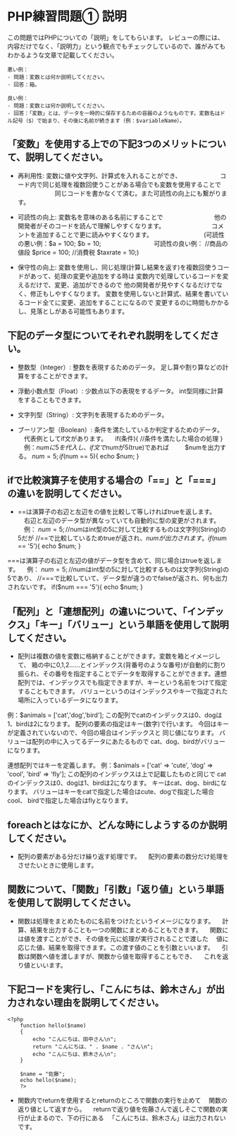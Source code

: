 # PHP練習問題① 説明
この問題ではPHPについての「説明」をしてもらいます。
レビューの際には、内容だけでなく、「説明力」という観点でもチェックしているので、誰がみてもわかるような文章で記載してください。

```
悪い例：
- 問題：変数とは何か説明してください。
- 回答：箱。

良い例：
- 問題：変数とは何か説明してください。
- 回答：「変数」とは、データを一時的に保存するための容器のようなものです。変数名はドル記号（$）で始まり、その後に名前が続きます（例：$variableName）。
```

## 「変数」を使用する上での下記3つのメリットについて、説明してください。
- 再利用性: 変数に値や文字列、計算式を入れることができ、
　　　　　　コード内で同じ処理を複数回使うことがある場合でも変数を使用することで
　　　　　　同じコードを書かなくて済む。また可読性の向上にも繋がります。

- 可読性の向上: 変数名を意味のある名前にすることで
　　　　　　　　他の開発者がそのコードを読んで理解しやすくなります。
　　　　　　　  コメントを追加することで更に読みやすくなります。
　　　　　　　　(可読性の悪い例：$a = 100; $b = 10;
　　　　　　　　 可読性の良い例：
                //商品の値段
                $price = 100;
                //消費税
                $taxrate = 10;)

- 保守性の向上: 変数を使用し、同じ処理(計算し結果を返す)を複数回使うコードがあって、処理の変更や追加をする時は
                変数内で処理しているコードを変えるだけで、変更、追加ができるので
                他の開発者が見やすくなるだけでなく、修正もしやすくなります。
                変数を使用しないと計算式、結果を書いているコード全てに変更、追加をすることになるので
                変更するのに時間もかかるし、見落としがある可能性もあります。
                

## 下記のデータ型についてそれぞれ説明をしてください。
- 整数型（Integer）: 整数を表現するためのデータ。
                    足し算や割り算などの計算をすることができます。

- 浮動小数点型（Float）: 少数点以下の表現をするデータ。
                        int型同様に計算をすることもできます。

- 文字列型（String）: 文字列を表現するためのデータ。

- ブーリアン型（Boolean）: 条件を満たしているか判定するためのデータ。
                        　代表例としてif文があります。
                        　if(条件){
                            //条件を満たした場合の処理
                          }
                        　例：$numに5を代入し、if文で$numが5(true)であれば
                        　　 $numを出力する。
                            $num = 5;
                            if($num == 5){
                                echo $num;
                            }
                            

## ifで比較演算子を使用する場合の「==」と「===」の違いを説明してください。
- ==は演算子の右辺と左辺をの値を比較して等しければtrueを返します。
　右辺と左辺のデータ型が異なっていても自動的に型の変更がされます。
　例：
 $num = 5;
 //$numはint型の5に対して比較するものは文字列(String)の5だが
 //==で比較しているためtrueが返され、$numが出力されます。
 if($num == '5'){
    echo $num;
 }
 
 ===は演算子の右辺と左辺の値がデータ型を含めて、同じ場合はtrueを返します。
　例：
 $num = 5;
 //$numはint型の5に対して比較するものは文字列(String)の5であり、
 //===で比較していて、データ型が違うのでfalseが返され、何も出力されないです。
 if($num === '5'){
    echo $num;
 }
## 「配列」と「連想配列」の違いについて、「インデックス」「キー」「バリュー」という単語を使用して説明してください。
- 配列は複数の値を変数に格納することができます。変数を箱とイメージして、
 箱の中に0,1,2……とインデックス(背番号のような番号)が自動的に割り振られ、その番号を指定することでデータを取得することができます。連想配列では、インデックスでも指定できますが、キーという名前をつけて指定することもできます。
 バリューというのはインデックスやキーで指定された場所に入っているデータになります。

例：$animals = ['cat','dog','bird'];
この配列でcatのインデックスは0、dogは1、birdは2になります。
配列の要素の指定はキー(数字)で行います。
今回はキーが定義されていないので、今回の場合はインデックスと
同じ値になります。
バリューは配列の中に入ってるデータにあたるもので
cat、dog、birdがバリューになります。

連想配列ではキーを定義します。
例：$animals = ['cat' => 'cute', 'dog' => 'cool', 'bird' => 'fly'];
この配列のインデックスは上で記載したものと同じで
catのインデックスは0、dogは1、birdは2になります。
キーはcat、dog、birdになります。
バリューはキーをcatで指定した場合はcute、dogで指定した場合cool、
birdで指定した場合はflyとなります。

## foreachとはなにか、どんな時にしようするのか説明してください。
- 配列の要素がある分だけ繰り返す処理です。
　配列の要素の数分だけ処理をさせたいときに使用します。

## 関数について、「関数」「引数」「返り値」という単語を使用して説明してください。
- 関数は処理をまとめたものに名前をつけたというイメージになります。
　計算、結果を出力することも一つの関数にまとめることもできます。
　関数には値を渡すことができ、その値を元に処理が実行されることで渡した
　値に応じた値、結果を取得できます。この渡す値のことを引数といいます。
　引数は関数へ値を渡しますが、関数から値を取得することもでき、
　これを返り値といいます。
　

## 下記コードを実行し、「こんにちは、鈴木さん」が出力されない理由を説明してください。
```
<?php
    function hello($name)
    {
        echo "こんにちは、田中さん\n";
        return "こんにちは、" . $name . "さん\n";
        echo "こんにちは、鈴木さん\n";
    }

    $name = "佐藤";
    echo hello($name);
    ?>
```
- 関数内でreturnを使用するとreturnのところで関数の実行を止めて
　関数の返り値として返すから。
　returnで返り値を佐藤さんで返しそこで関数の実行が止まるので、下の行にある
　「こんにちは、鈴木さん」は出力されないです。
　